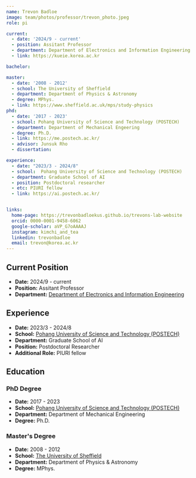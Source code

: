 ```yaml
---
name: Trevon Badloe
image: team/photos/professor/trevon_photo.jpeg
role: pi

current:
  - date: '2024/9 - current'
  - position: Assitant Professor
  - department: Department of Electronics and Information Engineering  
  - link: https://kueie.korea.ac.kr

bachelor:

master:
  - date: '2008 - 2012'
  - school: The University of Sheffield
  - department: Department of Physics & Astronomy
  - degree: MPhys.
  - link: https://www.sheffield.ac.uk/mps/study-physics
phd:
  - date: '2017 - 2023'
  - school: Pohang University of Science and Technology (POSTECH)
  - department: Department of Mechanical Engeering
  - degree: Ph.D.
  - link: https://me.postech.ac.kr/
  - advisor: Junsuk Rho
  - dissertation: 

experience:
  - date: "2023/3 - 2024/8"
  - school:  Pohang University of Science and Technology (POSTECH)
  - department: Graduate School of AI
  - position: Postdoctoral researcher
  - etc: PIURI fellow
  - link: https://ai.postech.ac.kr/


links:
  home-page: https://trevonbadloekus.github.io/trevons-lab-website
  orcid: 0000-0001-9458-6062
  google-scholar: aVP_G7oAAAAJ
  instagram: kimchi_and_tea
  linkedin: trevonbadloe
  email: trevon@korea.ac.kr
---
```



## Current Position

- **Date:** 2024/9 - current  
- **Position:** Assitant Professor  
- **Department:** [Department of Electronics and Information Engineering](https://kueie.korea.ac.kr)  

## Experience

- **Date:** 2023/3 - 2024/8  
- **School:** [Pohang University of Science and Technology (POSTECH)](https://ai.postech.ac.kr/)  
- **Department:** Graduate School of AI  
- **Position:** Postdoctoral Researcher  
- **Additional Role:** PIURI fellow

## Education

### PhD Degree

- **Date:** 2017 - 2023  
- **School:** [Pohang University of Science and Technology (POSTECH)](https://me.postech.ac.kr/)  
- **Department:** Department of Mechanical Engineering  
- **Degree:** Ph.D.

### Master's Degree

- **Date:** 2008 - 2012  
- **School:** [The University of Sheffield](https://www.sheffield.ac.uk/mps/study-physics)  
- **Department:** Department of Physics & Astronomy  
- **Degree:** MPhys.
